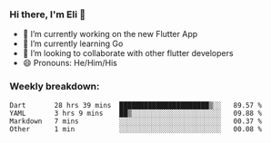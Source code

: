 ### Hi there, I'm Eli 👋
- 🔭 I’m currently working on the new Flutter App
- 🌱 I’m currently learning Go
- 🦄 I’m looking to collaborate with other flutter developers
- 😄 Pronouns: He/Him/His

### Weekly breakdown:
<!--START_SECTION:waka-->
```text
Dart       28 hrs 39 mins  ██████████████████████▒░░   89.57 % 
YAML       3 hrs 9 mins    ██▒░░░░░░░░░░░░░░░░░░░░░░   09.88 % 
Markdown   7 mins          ░░░░░░░░░░░░░░░░░░░░░░░░░   00.37 % 
Other      1 min           ░░░░░░░░░░░░░░░░░░░░░░░░░   00.08 % 
```
<!--END_SECTION:waka-->
